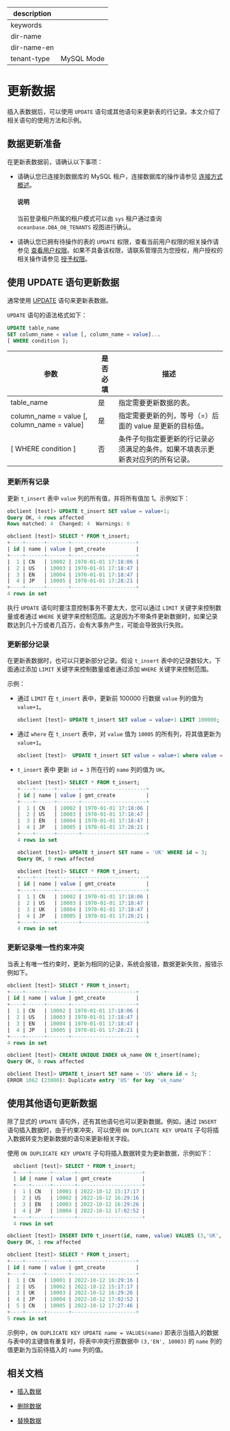 |description||
|---|---|
|keywords||
|dir-name||
|dir-name-en||
|tenant-type|MySQL Mode|

# 更新数据

插入表数据后，可以使用 `UPDATE` 语句或其他语句来更新表的行记录。本文介绍了相关语句的使用方法和示例。

## 数据更新准备

在更新表数据前，请确认以下事项：

* 请确认您已连接到数据库的 MySQL 租户，连接数据库的操作请参见 [连接方式概述](../100.connect-to-oceanbase-database-of-mysql-mode/100.connection-methods-overview-of-mysql-mode.md)。
  
  <main id="notice" type='explain'>
   <h4>说明</h4>
   <p>当前登录租户所属的租户模式可以由 <code>sys</code> 租户通过查询 <code>oceanbase.DBA_OB_TENANTS</code> 视图进行确认。</p>
  </main>

* 请确认您已拥有待操作的表的 `UPDATE` 权限，查看当前用户权限的相关操作请参见 [查看用户权限](../../../600.manage/500.security-and-permissions/300.access-control/200.user-and-permission/200.permission-of-mysql-mode/400.view-user-permissions-of-mysql-mode.md)。如果不具备该权限，请联系管理员为您授权，用户授权的相关操作请参见 [授予权限](../../../600.manage/500.security-and-permissions/300.access-control/200.user-and-permission/200.permission-of-mysql-mode/200.authority-of-mysql-mode.md)。

## 使用 UPDATE 语句更新数据

通常使用 [UPDATE](../../../700.reference/500.sql-reference/100.sql-syntax/200.common-tenant-of-mysql-mode/600.sql-statement-of-mysql-mode/9000.update-of-mysql-mode.md) 语句来更新表数据。

`UPDATE` 语句的语法格式如下：

```sql
UPDATE table_name
SET column_name = value [, column_name = value]...
[ WHERE condition ];
```

|                      参数                       | 是否必填 |                   描述                    |
|-----------------------------------------------|------|-----------------------------------------|
| table_name                                  | 是    | 指定需要更新数据的表。                              |
| column_name = value [, column_name = value] | 是    | 指定需要更新的列，等号（=）后面的 value 是更新的目标值。         |
| [ WHERE condition ]                         | 否    | 条件子句指定要更新的行记录必须满足的条件。如果不填表示更新表对应列的所有记录。 |

### 更新所有记录

更新 `t_insert` 表中 `value` 列的所有值，并将所有值加 1。示例如下：

```sql
obclient [test]> UPDATE t_insert SET value = value+1;
Query OK, 4 rows affected 
Rows matched: 4  Changed: 4  Warnings: 0

obclient [test]> SELECT * FROM t_insert;
+----+------+-------+---------------------+
| id | name | value | gmt_create          |
+----+------+-------+---------------------+
|  1 | CN   | 10002 | 1970-01-01 17:18:06 |
|  2 | US   | 10003 | 1970-01-01 17:18:47 |
|  3 | EN   | 10004 | 1970-01-01 17:18:47 |
|  4 | JP   | 10005 | 1970-01-01 17:28:21 |
+----+------+-------+---------------------+
4 rows in set
```

执行 `UPDATE` 语句时要注意控制事务不要太大，您可以通过 `LIMIT` 关键字来控制数量或者通过 `WHERE` 关键字来控制范围。这是因为不带条件更新数据时，如果记录数达到几十万或者几百万，会有大事务产生，可能会导致执行失败。

### 更新部分记录

在更新表数据时，也可以只更新部分记录。假设 `t_insert` 表中的记录数较大，下面通过添加 `LIMIT` 关键字来控制数量或者通过添加 `WHERE` 关键字来控制范围。

示例：

* 通过 `LIMIT` 在 `t_insert` 表中，更新前 100000 行数据 `value` 列的值为 `value+1`。

  ```sql
  obclient [test]> UPDATE t_insert SET value = value+1 LIMIT 100000;
  ```

* 通过 `where` 在 `t_insert` 表中，对 `value` 值为 `10005` 的所有列，将其值更新为 `value+1`。

  ```sql
  obclient [test]>  UPDATE t_insert SET value = value+1 where value = 10005;
  ```

* `t_insert` 表中 更新 `id = 3` 所在行的 `name` 列的值为 `UK`。

  ```sql
  obclient [test]> SELECT * FROM t_insert;
  +----+------+-------+---------------------+
  | id | name | value | gmt_create          |
  +----+------+-------+---------------------+
  |  1 | CN   | 10002 | 1970-01-01 17:18:06 |
  |  2 | US   | 10003 | 1970-01-01 17:18:47 |
  |  3 | EN   | 10004 | 1970-01-01 17:18:47 |
  |  4 | JP   | 10005 | 1970-01-01 17:28:21 |
  +----+------+-------+---------------------+
  4 rows in set

  obclient [test]> UPDATE t_insert SET name = 'UK' WHERE id = 3;
  Query OK, 0 rows affected 

  obclient [test]> SELECT * FROM t_insert;
  +----+------+-------+---------------------+
  | id | name | value | gmt_create          |
  +----+------+-------+---------------------+
  |  1 | CN   | 10002 | 1970-01-01 17:18:06 |
  |  2 | US   | 10003 | 1970-01-01 17:18:47 |
  |  3 | UK   | 10004 | 1970-01-01 17:18:47 |
  |  4 | JP   | 10005 | 1970-01-01 17:28:21 |
  +----+------+-------+---------------------+
  4 rows in set
  ```

### 更新记录唯一性约束冲突

当表上有唯一性约束时，更新为相同的记录，系统会报错，数据更新失败，报错示例如下。

```sql
obclient [test]> SELECT * FROM t_insert;
+----+------+-------+---------------------+
| id | name | value | gmt_create          |
+----+------+-------+---------------------+
|  1 | CN   | 10002 | 1970-01-01 17:18:06 |
|  2 | US   | 10003 | 1970-01-01 17:18:47 |
|  3 | EN   | 10004 | 1970-01-01 17:18:47 |
|  4 | JP   | 10005 | 1970-01-01 17:28:21 |
+----+------+-------+---------------------+
4 rows in set

obclient [test]> CREATE UNIQUE INDEX uk_name ON t_insert(name);
Query OK, 0 rows affected 

obclient [test]> UPDATE t_insert SET name = 'US' where id = 3;
ERROR 1062 (23000): Duplicate entry 'US' for key 'uk_name'
```

## 使用其他语句更新数据

除了显式的 `UPDATE` 语句外，还有其他语句也可以更新数据。例如，通过 `INSERT` 语句插入数据时，由于约束冲突，可以使用 `ON DUPLICATE KEY UPDATE` 子句将插入数据转变为更新数据的语句来更新相关字段。

使用 `ON DUPLICATE KEY UPDATE` 子句将插入数据转变为更新数据，示例如下：

```sql
  obclient [test]> SELECT * FROM t_insert;
  +----+------+-------+---------------------+
  | id | name | value | gmt_create          |
  +----+------+-------+---------------------+
  |  1 | CN   | 10001 | 2022-10-12 15:17:17 |
  |  2 | US   | 10002 | 2022-10-12 16:29:16 |
  |  3 | EN   | 10003 | 2022-10-12 16:29:26 |
  |  4 | JP   | 10004 | 2022-10-12 17:02:52 |
  +----+------+-------+---------------------+
  4 rows in set

obclient [test]> INSERT INTO t_insert(id, name, value) VALUES (3,'UK', 10003),(5, 'CN', 10005) ON DUPLICATE KEY UPDATE name = VALUES(name);
Query OK, 1 row affected 

obclient [test]> SELECT * FROM t_insert;
+----+------+-------+---------------------+
| id | name | value | gmt_create          |
+----+------+-------+---------------------+
|  1 | CN   | 10001 | 2022-10-12 16:29:16 |
|  2 | US   | 10002 | 2022-10-12 15:17:17 |
|  3 | UK   | 10003 | 2022-10-12 16:29:26 |
|  4 | JP   | 10004 | 2022-10-12 17:02:52 |
|  5 | CN   | 10005 | 2022-10-12 17:27:46 |
+----+------+-------+---------------------+
5 rows in set
```

示例中，`ON DUPLICATE KEY UPDATE name = VALUES(name)` 即表示当插入的数据与表中的主键值有重复时，将表中冲突行原数据中 `(3,'EN', 10003)` 的 `name` 列的值更新为当前待插入的 `name` 列的值。

## 相关文档

* [插入数据](../400.write-data-of-mysql-mode/100.insert-data-of-mysql-mode-in-develop.md)

* [删除数据](../400.write-data-of-mysql-mode/300.delete-data-of-mysql-mode-in-develop.md)

* [替换数据](../400.write-data-of-mysql-mode/400.replace-data-of-mysql-mode-in-develop.md)
